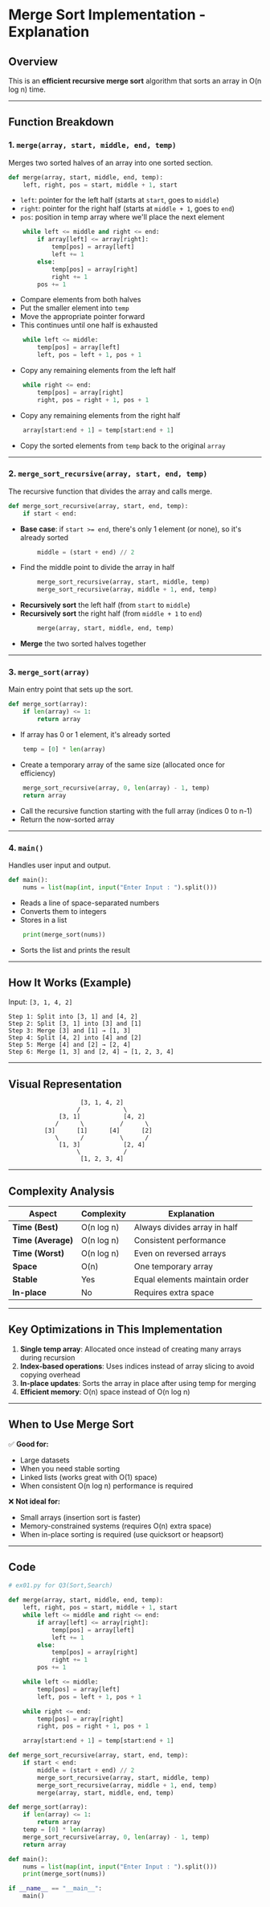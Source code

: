 # Merge Sort Implementation - Explanation

## Overview
This is an **efficient recursive merge sort** algorithm that sorts an array in O(n log n) time.

---

## Function Breakdown

### 1. `merge(array, start, middle, end, temp)`
Merges two sorted halves of an array into one sorted section.

```python
def merge(array, start, middle, end, temp):
    left, right, pos = start, middle + 1, start
```
- `left`: pointer for the left half (starts at `start`, goes to `middle`)
- `right`: pointer for the right half (starts at `middle + 1`, goes to `end`)
- `pos`: position in temp array where we'll place the next element

```python
    while left <= middle and right <= end:
        if array[left] <= array[right]:
            temp[pos] = array[left]
            left += 1
        else:
            temp[pos] = array[right]
            right += 1
        pos += 1
```
- Compare elements from both halves
- Put the smaller element into `temp`
- Move the appropriate pointer forward
- This continues until one half is exhausted

```python
    while left <= middle:
        temp[pos] = array[left]
        left, pos = left + 1, pos + 1
```
- Copy any remaining elements from the left half

```python
    while right <= end:
        temp[pos] = array[right]
        right, pos = right + 1, pos + 1
```
- Copy any remaining elements from the right half

```python
    array[start:end + 1] = temp[start:end + 1]
```
- Copy the sorted elements from `temp` back to the original `array`

---

### 2. `merge_sort_recursive(array, start, end, temp)`
The recursive function that divides the array and calls merge.

```python
def merge_sort_recursive(array, start, end, temp):
    if start < end:
```
- **Base case**: if `start >= end`, there's only 1 element (or none), so it's already sorted

```python
        middle = (start + end) // 2
```
- Find the middle point to divide the array in half

```python
        merge_sort_recursive(array, start, middle, temp)
        merge_sort_recursive(array, middle + 1, end, temp)
```
- **Recursively sort** the left half (from `start` to `middle`)
- **Recursively sort** the right half (from `middle + 1` to `end`)

```python
        merge(array, start, middle, end, temp)
```
- **Merge** the two sorted halves together

---

### 3. `merge_sort(array)`
Main entry point that sets up the sort.

```python
def merge_sort(array):
    if len(array) <= 1:
        return array
```
- If array has 0 or 1 element, it's already sorted

```python
    temp = [0] * len(array)
```
- Create a temporary array of the same size (allocated once for efficiency)

```python
    merge_sort_recursive(array, 0, len(array) - 1, temp)
    return array
```
- Call the recursive function starting with the full array (indices 0 to n-1)
- Return the now-sorted array

---

### 4. `main()`
Handles user input and output.

```python
def main():
    nums = list(map(int, input("Enter Input : ").split()))
```
- Reads a line of space-separated numbers
- Converts them to integers
- Stores in a list

```python
    print(merge_sort(nums))
```
- Sorts the list and prints the result

---

## How It Works (Example)

Input: `[3, 1, 4, 2]`

```
Step 1: Split into [3, 1] and [4, 2]
Step 2: Split [3, 1] into [3] and [1]
Step 3: Merge [3] and [1] → [1, 3]
Step 4: Split [4, 2] into [4] and [2]
Step 5: Merge [4] and [2] → [2, 4]
Step 6: Merge [1, 3] and [2, 4] → [1, 2, 3, 4]
```

---

## Visual Representation

```
                    [3, 1, 4, 2]
                   /            \
              [3, 1]            [4, 2]
             /      \          /      \
          [3]      [1]      [4]      [2]
             \      /          \      /
              [1, 3]            [2, 4]
                   \            /
                    [1, 2, 3, 4]
```

---

## Complexity Analysis

| Aspect | Complexity | Explanation |
|--------|-----------|-------------|
| **Time (Best)** | O(n log n) | Always divides array in half |
| **Time (Average)** | O(n log n) | Consistent performance |
| **Time (Worst)** | O(n log n) | Even on reversed arrays |
| **Space** | O(n) | One temporary array |
| **Stable** | Yes | Equal elements maintain order |
| **In-place** | No | Requires extra space |

---

## Key Optimizations in This Implementation

1. **Single temp array**: Allocated once instead of creating many arrays during recursion
2. **Index-based operations**: Uses indices instead of array slicing to avoid copying overhead
3. **In-place updates**: Sorts the array in place after using temp for merging
4. **Efficient memory**: O(n) space instead of O(n log n)

---

## When to Use Merge Sort

✅ **Good for:**
- Large datasets
- When you need stable sorting
- Linked lists (works great with O(1) space)
- When consistent O(n log n) performance is required

❌ **Not ideal for:**
- Small arrays (insertion sort is faster)
- Memory-constrained systems (requires O(n) extra space)
- When in-place sorting is required (use quicksort or heapsort)

---

## Code

```python
# ex01.py for Q3(Sort,Search)

def merge(array, start, middle, end, temp):
    left, right, pos = start, middle + 1, start
    while left <= middle and right <= end:
        if array[left] <= array[right]:
            temp[pos] = array[left]
            left += 1
        else:
            temp[pos] = array[right]
            right += 1
        pos += 1

    while left <= middle:
        temp[pos] = array[left]
        left, pos = left + 1, pos + 1

    while right <= end:
        temp[pos] = array[right]
        right, pos = right + 1, pos + 1

    array[start:end + 1] = temp[start:end + 1]

def merge_sort_recursive(array, start, end, temp):
    if start < end:
        middle = (start + end) // 2
        merge_sort_recursive(array, start, middle, temp)
        merge_sort_recursive(array, middle + 1, end, temp)
        merge(array, start, middle, end, temp)

def merge_sort(array):
    if len(array) <= 1:
        return array
    temp = [0] * len(array)
    merge_sort_recursive(array, 0, len(array) - 1, temp)
    return array

def main():
    nums = list(map(int, input("Enter Input : ").split()))
    print(merge_sort(nums))

if __name__ == "__main__":
    main()
```
